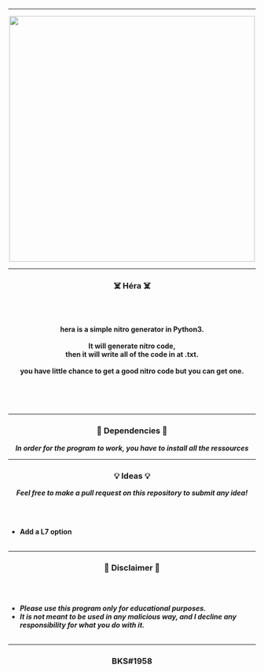 -----

<p align="center">
<img src="https://user-images.githubusercontent.com/94129991/189524565-e935b727-ad6f-449a-b7f9-8833cfe654bd.png", width="500", height="500">
</p>


-----

### <p align="center">☠️ Héra ☠️</p>

<br><br>
<p align="center">
<strong>
hera is a simple nitro generator in Python3.
<br><br>
It will generate nitro code,
<br>
then it will write all of the code in at .txt.
<br><br>
you have little chance to get a good nitro code but you can get one.
<br><br><br>
</strong>
</p>
<br>

-----

### <p align="center">📀 Dependencies 📀</p>

<p align="center"><strong><i>In order for the program to work, you have to install all the ressources </i></strong</p>

-----

### <p align="center">💡 Ideas 💡</p>

<p align="center"><strong><i>Feel free to make a pull request on this repository to submit any idea!</i></strong</p>

<br><br>
* Add a L7 option
<br><br>

-----

### <p align="center">📌 Disclaimer 📌</p>

<br><br>
* ***Please use this program only for educational purposes.***
* ***It is not meant to be used in any malicious way, and I decline any responsibility for what you do with it.***
<br><br>

-----

### <p align="center">BKS#1958</p>
